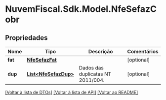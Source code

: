 # NuvemFiscal.Sdk.Model.NfeSefazCobr

## Propriedades

Nome | Tipo | Descrição | Comentários
------------ | ------------- | ------------- | -------------
**fat** | [**NfeSefazFat**](NfeSefazFat.md) |  | [optional] 
**dup** | [**List&lt;NfeSefazDup&gt;**](NfeSefazDup.md) | Dados das duplicatas NT 2011/004. | [optional] 

[[Voltar à lista de DTOs]](../README.md#documentation-for-models) [[Voltar à lista de API]](../README.md#documentation-for-api-endpoints) [[Voltar ao README]](../README.md)

